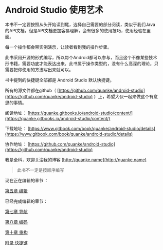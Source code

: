 # Android Studio 使用艺术

本书不一定要按照从头开始读到尾，选择自己需要的部分阅读，类似于我们Java的API文档，但是API文档更加容易理解，会有很多的使用技巧，使用经验在里面。

每一个操作都会带实例演示，让读者看到我的操作步骤。

此书采用开源的形式编写，所以每个Android都可以参与，而且这个不像某些技术形书籍，需要功底才能表达出来，此书属于操作类型的，没有什么高深的理论，只需要把你使用的方法写出来就可以。

书中提到的快捷键全部都是 Android Studio 默认快捷键。

所有的源文件都在github（ [https://github.com/quanke/android-studio](https://github.com/quanke/android-studio) ）上，希望大伙一起来做这个有意思的事情。

阅读地址： [https://quanke.gitbooks.io/android-studio/content/](https://quanke.gitbooks.io/android-studio/content/)

下载地址： [https://www.gitbook.com/book/quanke/android-studio/details](https://www.gitbook.com/book/quanke/android-studio/details)

协作地址： [https://github.com/quanke/android-studio](https://github.com/quanke/android-studio)

我是全科，欢迎关注我的博客 [http://quanke.name](http://quanke.name)

> 此书不一定是按顺序编写

现在正在编辑的章节 ：

[第五章 编辑](https://quanke.gitbooks.io/android-studio/content/%E7%AC%AC%E4%BA%94%E7%AB%A0-%E7%BC%96%E8%BE%91.html)


已经完成编辑的章节：

[第七章 导航](https://quanke.gitbooks.io/android-studio/content/%E7%AC%AC%E4%B8%83%E7%AB%A0-%E5%AF%BC%E8%88%AA.html)

[第八章 编码](https://quanke.gitbooks.io/android-studio/content/%E7%AC%AC%E5%85%AB%E7%AB%A0-%E7%BC%96%E7%A0%81.html)

[第十章 重构](https://quanke.gitbooks.io/android-studio/content/%E7%AC%AC%E5%8D%81%E7%AB%A0-%E9%87%8D%E6%9E%84.html)

[附录 快捷键](https://quanke.gitbooks.io/android-studio/content/%E9%99%84%E5%BD%95-%E5%BF%AB%E6%8D%B7%E9%94%AE.html)

